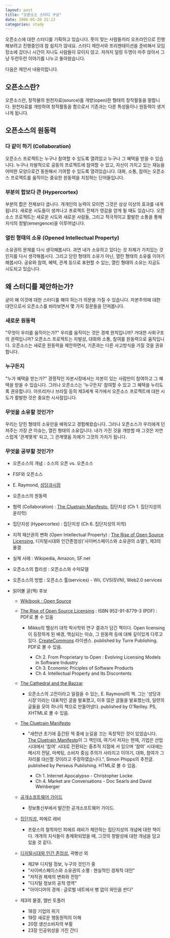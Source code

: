 ```yaml
---
layout: post
title: "오픈소스 스터디 구상"
date: 2006-05-20 22:13
categories: study
---
```


오픈소스에 대한 스터디를 기획하고 있습니다. 뜻이 맞는 사람들끼리 오프라인으로 진행해보려고 진행중인데 참 쉽지가 않네요. 스터디 제안서와 프리젠테이션을 준비해서 모임장소에 갔더니 시간이 지나도 사람들이 모이지 않고. 저까지 덜렁 두명이 마주 앉아서 그냥 두런두런 이야기를 나누고 돌아왔습니다.

다음은 제안서 내용이랍니다.

## 오픈소스란?

오픈소스란, 창작물의 원천자료(source)를 개방(open)한 형태의 창작활동을 말합니다. 원천자료를 개방하여 창작활동을 함으로서 기존과는 다른 특성들이나 원동력이 생겨나게 됩니다.

## 오픈소스의 원동력

### 다 같이 하기 (Collaboration)

오픈소스 프로젝트는 누구나 참여할 수 있도록 열려있고 누구나 그 혜택을 받을 수 있습니다. 누구나 자발적으로 공동의 프로젝트에 참여할 수 있고, 자신이 가지고 있는 재능을 어떠한 모양으로건 동원해서 기여할 수 있도록 열려있습니다. 대화, 소통, 참여는 오픈소스 프로젝트를 움직이는 중요한 원동력을 지칭하는 단어들입니다.

### 부분의 합보다 큰 (Hypercortex)

부분의 합은 전체보다 큽니다. 개개인의 능력이 모이면 그것은 상상 이상의 효과를 내게 됩니다. 새로운 시도들이 생겨나고 프로젝트 전체가 영감을 얻게 될 때도 있습니다. 오픈소스 프로젝트는 새로운 시도와 새로운 사람들, 그리고 적극적이고 활발한 소통을 통해 지식의 창발(emergence)을 이루어냅니다.

### 열린 형태의 소유 (Opened Intellectual Property)

소유권의 문제를 다시 생각해봅시다. 과연 내가 소유하고 있다는 것 자체가 가치있는 것인지를 다시 생각해봅시다. 그리고 닫힌 형태의 소유가 아닌, 열린 형태의 소유를 이야기해봅시다. 공유와 참여, 혜택, 관계 등으로 표현할 수 있는, 열린 형태의 소유는 지금도 시도되고 있습니다.

## 왜 스터디를 제안하는가?


굳이 왜 이것에 대한 스터디를 해야 하는가 의문을 가질 수 있습니다. 자본주의에 대한 대안으로서 오픈소스를 바라보면서 몇 가지 질문들을 던져봅니다.

### 새로운 원동력

"무엇이 우리를 움직이는가?" 우리를 움직이는 것은 경제 원칙입니까? 거대한 사회구조의 권력입니까? 오픈소스 프로젝트는 자발성, 대화와 소통, 참여를 원동력으로 움직입니다. 오픈소스는 새로운 원동력을 제안하면서, 기존과는 다른 사고방식을 가질 것을 권유합니다.

### 누구든지

"누가 혜택을 받는가?" 경쟁적인 자본시장에서는 자본이 있는 사람만이 참여하고 그 혜택을 받을 수 있습니다. 그러나 오픈소스는 '누구든지' 참여할 수 있고 그 혜택을 누리도록 권유합니다. 아프리카나 브라질 등의 제3세계 국가에서 오픈소스 프로젝트에 대한 시도가 활발한 것은 중요한 시사점입니다.

### 무엇을 소유할 것인가?

우리는 닫힌 형태의 소유만을 배워오고 경험해왔습니다. 그러나 오픈소스가 우리에게 던져주는 가장 큰 이슈는, 열린 형태의 소유입니다. 내가 가진 것을 개방할 때 그것은 자연스럽게 '관계맺게' 되고, 그 관계맺음 자체가 그것의 가치가 됩니다.



### 무엇을 공부할 것인가?

* 오픈소스의 개념 : 소스의 오픈 vs. 오픈소스
* FSF와 오픈소스
* E. Raymond, [성당과시장](http://toracle.jot.com/WikiHome/%EC%84%B1%EB%8B%B9%EA%B3%BC%EC%8B%9C%EC%9E%A5)
* 오픈소스의 원동력
* 협력 (Collaboration) : [The Cluetrain Manifesto](http://www.cluetrain.com/book/index.html), 집단지성 (Ch 1. 집단지성의 윤리학)
* 집단지성 (Hypercortex) : 집단지성 (Ch 6. 집단지성의 미학)
* 지적 재산권의 변화 (Open Intellectual Property) : [The Rise of Open Source Licensing](http://pub.turre.com/openbook_valimaki.pdf), 디지털시대와 인간존엄성('사이버스페이스와 소유권의 소멸'), 제3의 물결
* 실제 사례 : Wikipedia, Amazon, SF.net
* 오픈소스의 합리성 : 오픈소스와 수익모델
* 오픈소스의 방법 : 오픈소스 툴(services) - Wii, CVS(SVN), Web2.0 services
* 읽어볼 글(책) 후보

  * [Wikibook : Open Source](http://en.wikibooks.org/wiki/Open_Source)
  * [The Rise of Open Source Licensing](http://pub.turre.com/openbook_valimaki.pdf) : ISBN 952-91-8779-3 (PDF) : PDF로 볼 수 있음

    * Mikko의 헬싱키 대학 박사학위 연구 결과가 담긴 책이다. Open licensing이 등장하게 된 배경, 핵심되는 이슈, 그 원동력 등에 대해 깊이있게 다루고 있다. [CreateCommons](http://toracle.jot.com/OpenSource#) 라이센스. published by Turre Publishing. PDF로 볼 수 있음.

      * Ch 2. From Proprietary to Open : Evolving Licensing Models in Software Industry
      * Ch 3. Economic Priciples of Software Products
      * Ch 4. Intellectual Property and Its Discontents
  * [The Cathedral and the Bazzar](http://catb.org/~esr/writings/cathedral-bazaar/)

    * 오픈소스의 고전이라고 일컬을 수 있는, E. Raymond의 책. 그는 '성당과 시장'이라는 대표적인 글을 발표했고, 이후 많은 글들을 발표했는데, 일련의 글들을 모아 하나의 책으로 만들어냈다. published by O'Reilley. PS, XHTML로 볼 수 있음.
  * [The Cluetrain Manifesto](http://www.cluetrain.com/book/index.html)

    * "새천년 초기에 출간된 책 중에 눈길을 끄는 독창적인 것이 있었습니다. [The Cluetrain Manifesto](http://www.cluetrain.com/)이 그 책인데, 여기서 저자는 현재, 기업은 산업 시대에서 '참여' 시대로 전환되는 중추적 지점에 서 있으며 '참여' 시대에는 메시지 전달, 마케팅, 소비자 중심 주의가 사라지고 이야기, 대화, 참여가 그 자리를 대신할 것이라고 주장하였습니다.", Simon Phipps의 추천글. published by Perseus Publishing. HTML로 볼 수 있음.

      * Ch 1. Internet Apocalypso - Christopher Locke
      * Ch 4. Market are Conversations - Doc Searls and David Weinberger
  * [공개소프트웨어 가이드](http://www.mic.go.kr/secureDN.tdf?seq=895&idx=1&board_id=P_03_01_05)

    * 정보통신부에서 발간한 공개소프트웨어 가이드.
  * [집단지성](http://www.aladdin.co.kr/shop/wproduct.aspx?isbn=8932013012), 피에르 레비

    * 프랑스의 철학자인 피에르 레비가 제안하는 집단지성의 개념에 대한 책이다. 개개의 지식들이 총체화되었을 때, 그것의 창발성에 대한 개념을 담고 있을 것 같다.
  * [디지털시대와 인간 존엄성](http://www.aladdin.co.kr/shop/wproduct.aspx?ISBN=8930038824), 곽병선 외

    * 제2부 디지털 정보, 누구의 것인가 중 
    * "사이버스페이스와 소유권의 소멸 : 현실적인 경제적 대안"
    * "저작권 체제의 변화와 전망"
    * "디지털 정보의 공적 영역"
    * "아이디어의 경제 : 글로벌 네트에서 병 없이 와인을 판다"
  * 제3의 물결, 엘빈 토플러

    * 18장 기업의 위기
    * 19장 새로운 행동원칙의 이해
    * 20장 생산소비자의 부활
    * 23장 인공위성을 가진 간디
